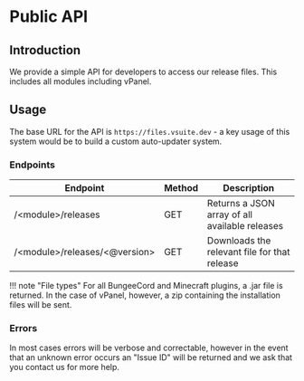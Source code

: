 
# Public API

## Introduction

We provide a simple API for developers to access our release files.  This includes all modules including vPanel.

## Usage

The base URL for the API is `https://files.vsuite.dev` - a key usage of this system would be to build a custom auto-updater system.

### Endpoints

| Endpoint                          | Method | Description                                    |
|-----------------------------------|--------|------------------------------------------------|
| /\<module\>/releases              | GET    | Returns a JSON array of all available releases |
| /\<module\>/releases/\<@version\> | GET    | Downloads the relevant file for that release   |

!!! note "File types"
    For all BungeeCord and Minecraft plugins, a .jar file is returned.  In the case of vPanel, however, a zip containing the installation files will be sent.

### Errors

In most cases errors will be verbose and correctable, however in the event that an unknown error occurs an "Issue ID" will be returned and we ask that you contact us for more help.